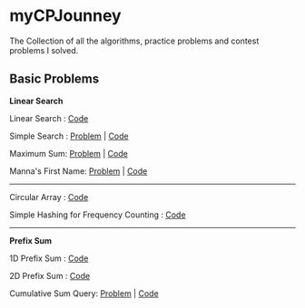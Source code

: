# myCPJounney

The Collection of all the algorithms, practice problems and contest problems I solved.

## Basic Problems

**Linear Search**

Linear Search : [Code](./Practice/BasicProblem/LinearSearch/linear_search.cpp)

Simple Search : [Problem](https://www.hackerearth.com/practice/algorithms/searching/linear-search/practice-problems/algorithm/simple-search-4/) | [Code](./Practice/BasicProblem/LinearSearch/Simple_Search.cpp)

Maximum Sum: [Problem](https://www.hackerearth.com/practice/algorithms/searching/linear-search/practice-problems/algorithm/maximum-sum-4-f8d12458/) | [Code](./Practice/BasicProblem/LinearSearch/Maximum_Sum.cpp)

Manna's First Name: [Problem](https://www.hackerearth.com/practice/algorithms/searching/linear-search/practice-problems/algorithm/mannas-first-name-4/) | [Code](./Practice/BasicProblem/LinearSearch/Manna_First_Name.c)

---

Circular Array : [Code](./Practice/BasicProblem/CircularArray/circular_array.cpp)

Simple Hashing for Frequency Counting : [Code](./Practice/BasicProblem/Hashing/hashing.cpp)

---

**Prefix Sum**

1D Prefix Sum : [Code](./Practice/BasicProblem/PrefixSum/1DPrefixSum.cpp)

2D Prefix Sum : [Code](./Practice/BasicProblem/PrefixSum/2DPrefixSum.cpp)

Cumulative Sum Query: [Problem](https://www.spoj.com/problems/CSUMQ/) | [Code](./Practice/BasicProblem/PrefixSum/CSUMQ.cpp)
